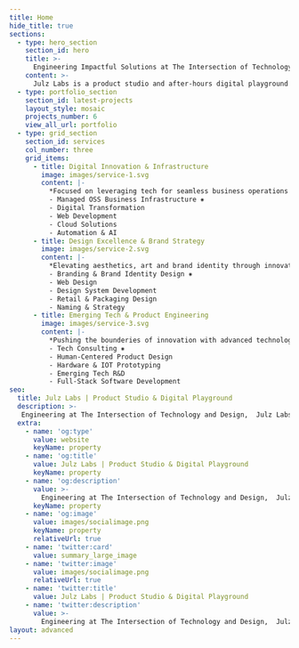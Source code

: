```yaml
---
title: Home
hide_title: true
sections:
  - type: hero_section
    section_id: hero
    title: >-
      Engineering Impactful Solutions at The Intersection of Technology & Design
    content: >-
      Julz Labs is a product studio and after-hours digital playground by<br>[Stephen Ajulu](https://stephenajulu.netlify.app)
  - type: portfolio_section
    section_id: latest-projects
    layout_style: mosaic 
    projects_number: 6
    view_all_url: portfolio
  - type: grid_section
    section_id: services
    col_number: three
    grid_items:
      - title: Digital Innovation & Infrastructure
        image: images/service-1.svg
        content: |-
          *Focused on leveraging tech for seamless business operations and transformative digital experiences.*
          - Managed OSS Business Infrastructure ⁕
          - Digital Transformation
          - Web Development
          - Cloud Solutions
          - Automation & AI
      - title: Design Excellence & Brand Strategy
        image: images/service-2.svg
        content: |-
          *Elevating aesthetics, art and brand identity through innovative, human-centered design.*
          - Branding & Brand Identity Design ⁕
          - Web Design
          - Design System Development
          - Retail & Packaging Design
          - Naming & Strategy
      - title: Emerging Tech & Product Engineering
        image: images/service-3.svg
        content: |-
          *Pushing the bounderies of innovation with advanced technologies and research-driven development.*
          - Tech Consulting ⁕
          - Human-Centered Product Design
          - Hardware & IOT Prototyping
          - Emerging Tech R&D
          - Full-Stack Software Development
seo:
  title: Julz Labs | Product Studio & Digital Playground
  description: >-
   Engineering at The Intersection of Technology and Design,  Julz Labs is a product studio and after-hours digital playground by Stephen Ajulu.
  extra:
    - name: 'og:type'
      value: website
      keyName: property
    - name: 'og:title'
      value: Julz Labs | Product Studio & Digital Playground
      keyName: property
    - name: 'og:description'
      value: >-
        Engineering at The Intersection of Technology and Design,  Julz Labs is a product studio and after-hours digital playground by Stephen Ajulu.
      keyName: property
    - name: 'og:image'
      value: images/socialimage.png
      keyName: property
      relativeUrl: true
    - name: 'twitter:card'
      value: summary_large_image
    - name: 'twitter:image'
      value: images/socialimage.png
      relativeUrl: true
    - name: 'twitter:title'
      value: Julz Labs | Product Studio & Digital Playground
    - name: 'twitter:description'
      value: >-
        Engineering at The Intersection of Technology and Design,  Julz Labs is a product studio and after-hours digital playground by Stephen Ajulu.
layout: advanced
---
```

